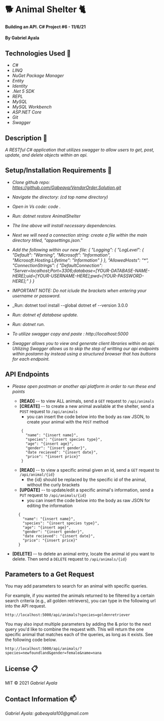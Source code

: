 # :dog2: Animal Shelter	:cat2:	
####  Building an API. C# Project #6 - 11/6/21 


#### By Gabriel Ayala

## Technologies Used :floppy_disk:
* _C#_
* _LINQ_
* _NuGet Package Manager_
* _Entity_
* _Identity_
* _.Net 5 SDK_
* _REPL_
* _MySQL_
* _MySQL Workbench_
* _ASP.NET Core_
* _Git_
* _Swagger_



## Description :page_with_curl:
_A RESTful C# application that utilizes swagger to allow users to get, post, update, and delete objects within an api._

## Setup/Installation Requirements :triangular_ruler:

* _Clone github repo: https://github.com/Gabeaya/VendorOrder.Solution.git_
* _Navigate the directory: (cd top name directory)_
* _Open in Vs code: code ._
* _Run: dotnet restore AnimalShelter_
* _The line above will install necessary dependencies._
* _Next we will need a connection string: create a file within the main directory titled, "appsettings.json."_
* _Add the following within our new file: 
{
  "Logging": {
    "LogLevel": {
      "Default": "Warning",
      "Microsoft": "Information",
      "Microsoft.Hosting.Lifetime": "Information"
    }
  },
  "AllowedHosts": "*",
  "ConnectionStrings": {
    "DefaultConnection": "Server=localhost;Port=3306;database=[YOUR-DATABASE-NAME-HERE];uid=[YOUR-USERNAME-HERE];pwd=[YOUR-PASSWORD-HERE];"
  }
}_
* _IMPORTANT NOTE: Do not iclude the brackets when entering your username or password._

* _Run: dotnet tool install --global dotnet ef --version 3.0.0 

* _Run: dotnet ef database update._

* _Run: dotnet run._

* _To utilize swagger copy and paste : http://localhost:5000_

* _Swagger allows you to view and generate client libraries within an api. Utilizing Swagger allows us to skip the step of writting our api endpoints within postamn by instead using a structured browser that has buttons for each endpoint._

## API Endpoints
* _Please open postman or another api platform in order to run these end points_


  - **[READ]** -- to view ALL animals, send a `GET` request to `/api/animals`
  - **[CREATE]** -- to create a new animal available at the shelter, send a `POST` request to `/api/animals`
    - you can insert the code below into the body as raw JSON, to create your animal with the `POST` method
  ```
      {
        "name": "{insert name}",
        "species": "{insert species type}",
        "age": "{insert age}",
        "gender": "{insert gender}",
        "date recieved": "{insert date}",
        "price": "{insert price}"
      }
  ```
  - **[READ]** -- to view a specific animal given an id, send a `GET` request to `/api/animal/{id}`
    - the {id} should be replaced by the specific id of the animal, without the curly brackets
  - **[UPDATE]** -- to update/edit a specific animal's information, send a `PUT` request to `/api/animals/{id}`
    - you can insert the code below into the body as raw JSON for editing the information
```
      {
        "name": "{insert name}",
        "species": "{insert species type}",
        "age": "{insert age}",
        "gender": "{insert gender}",
        "date recieved": "{insert date}",
        "price": "{insert price}"
      }
```
  - **[DELETE]** -- to delete an animal entry, locate the animal id you want to delete. Then send a `DELETE` request to `/api/animals/{id}`

## Parameters to a Get Request
You may add parameters to search for an animal with specific queries.

For example, if you wanted the animals returned to be filtered by a certain search criteria (e.g., all golden retrievers), you can type in the following url into the API request.

```
http://localhost:5000/api/animals?species=goldenretriever
```
You may also input multiple parameters by adding the & prior to the next query you'd like to combine the request with. This will return the one specific animal that matches each of the queries, as long as it exists. See the following code below.

```
http://localhost:5000/api/animals/?species=newfoundland&gender=female&name=nana
```




## License :clipboard:
MIT &copy; 2021 _Gabriel Ayala_
## Contact Information :mailbox:

_Gabriel Ayala:
gabeayala100@gmail.com_